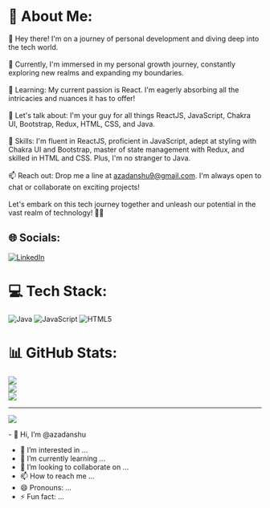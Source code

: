 # 💫 About Me:
👋 Hey there! I'm on a journey of personal development and diving deep into the tech world.<br><br>🔭 Currently, I'm immersed in my personal growth journey, constantly exploring new realms and expanding my boundaries.<br><br>🌱 Learning: My current passion is React. I'm eagerly absorbing all the intricacies and nuances it has to offer!<br><br>💬 Let's talk about: I'm your guy for all things ReactJS, JavaScript, Chakra UI, Bootstrap, Redux, HTML, CSS, and Java.<br><br>🚀 Skills: I'm fluent in ReactJS, proficient in JavaScript, adept at styling with Chakra UI and Bootstrap, master of state management with Redux, and skilled in HTML and CSS. Plus, I'm no stranger to Java.<br><br>📫 Reach out: Drop me a line at azadanshu9@gmail.com. I'm always open to chat or collaborate on exciting projects!<br><br>Let's embark on this tech journey together and unleash our potential in the vast realm of technology! 🚀✨


## 🌐 Socials:
[![LinkedIn](https://img.shields.io/badge/LinkedIn-%230077B5.svg?logo=linkedin&logoColor=white)](https://linkedin.com/in/https://www.linkedin.com/in/md-azad-ansari-b08196218/) 

# 💻 Tech Stack:
![Java](https://img.shields.io/badge/java-%23ED8B00.svg?style=for-the-badge&logo=openjdk&logoColor=white) ![JavaScript](https://img.shields.io/badge/javascript-%23323330.svg?style=for-the-badge&logo=javascript&logoColor=%23F7DF1E) ![HTML5](https://img.shields.io/badge/html5-%23E34F26.svg?style=for-the-badge&logo=html5&logoColor=white)
# 📊 GitHub Stats:
![](https://github-readme-stats.vercel.app/api?username=azadanshu&theme=highcontrast&hide_border=false&include_all_commits=false&count_private=false)<br/>
![](https://github-readme-streak-stats.herokuapp.com/?user=azadanshu&theme=highcontrast&hide_border=false)<br/>
![](https://github-readme-stats.vercel.app/api/top-langs/?username=azadanshu&theme=highcontrast&hide_border=false&include_all_commits=false&count_private=false&layout=compact)

---
[![](https://visitcount.itsvg.in/api?id=azadanshu&icon=0&color=0)](https://visitcount.itsvg.in)

<!-- Proudly created with GPRM ( https://gprm.itsvg.in ) -->- 👋 Hi, I’m @azadanshu
- 👀 I’m interested in ...
- 🌱 I’m currently learning ...
- 💞️ I’m looking to collaborate on ...
- 📫 How to reach me ...
- 😄 Pronouns: ...
- ⚡ Fun fact: ...

<!---
azadanshu/azadanshu is a ✨ special ✨ repository because its `README.md` (this file) appears on your GitHub profile.
You can click the Preview link to take a look at your changes.
--->
